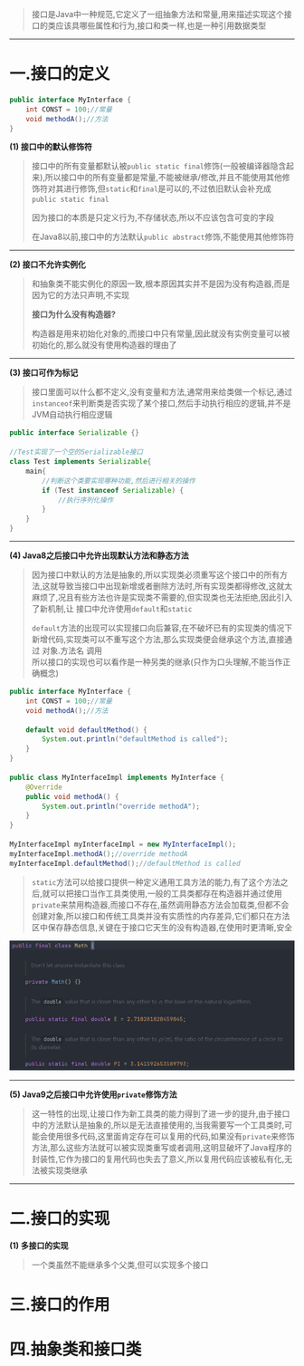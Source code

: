 
>接口是Java中一种规范,它定义了一组抽象方法和常量,用来描述实现这个接口的类应该具哪些属性和行为,接口和类一样,也是一种引用数据类型

****
# 一.接口的定义

```Java
public interface MyInterface {  
    int CONST = 100;//常量  
    void methodA();//方法  
}
```

**(1) 接口中的默认修饰符**  

>接口中的所有变量都默认被`public static final`修饰(一般被编译器隐含起来),所以接口中的所有变量都是常量,不能被继承/修改,并且不能使用其他修饰符对其进行修饰,但`static`和`final`是可以的,不过依旧默认会补充成`public static final`
>
>因为接口的本质是只定义行为,不存储状态,所以不应该包含可变的字段
>
>在Java8以前,接口中的方法默认`public abstract`修饰,不能使用其他修饰符

****

**(2) 接口不允许实例化**  

>和抽象类不能实例化的原因一致,根本原因其实并不是因为没有构造器,而是因为它的方法只声明,不实现
>
>**接口为什么没有构造器?** 
>
>构造器是用来初始化对象的,而接口中只有常量,因此就没有实例变量可以被初始化的,那么就没有使用构造器的理由了

****

**(3) 接口可作为标记**

>接口里面可以什么都不定义,没有变量和方法,通常用来给类做一个标记,通过`instanceof`来判断类是否实现了某个接口,然后手动执行相应的逻辑,并不是JVM自动执行相应逻辑

```Java
public interface Serializable {}

//Test实现了一个空的Serializable接口
class Test implements Serializable{
	main{
		//判断这个类要实现哪种功能,然后进行相关的操作
		if (Test instanceof Serializable) {
		    //执行序列化操作
		}
	}
}
```

****

**(4) Java8之后接口中允许出现默认方法和静态方法**  

>因为接口中默认的方法是抽象的,所以实现类必须重写这个接口中的所有方法,这就导致当接口中出现新增或者删除方法时,所有实现类都得修改,这就太麻烦了,况且有些方法也许是实现类不需要的,但实现类也无法拒绝,因此引入了新机制,让 接口中允许使用`default`和`static`  
>
>`default`方法的出现可以实现接口向后兼容,在不破坏已有的实现类的情况下新增代码,实现类可以不重写这个方法,那么实现类便会继承这个方法,直接通过 对象.方法名 调用  
>所以接口的实现也可以看作是一种另类的继承(只作为口头理解,不能当作正确概念)

```Java
public interface MyInterface {  
    int CONST = 100;//常量  
    void methodA();//方法  
  
    default void defaultMethod() {  
        System.out.println("defaultMethod is called");  
    }  
}

public class MyInterfaceImpl implements MyInterface {  
    @Override  
    public void methodA() {  
        System.out.println("override methodA");  
    }  
}

MyInterfaceImpl myInterfaceImpl = new MyInterfaceImpl();  
myInterfaceImpl.methodA();//override methodA
myInterfaceImpl.defaultMethod();//defaultMethod is called
```


>`static`方法可以给接口提供一种定义通用工具方法的能力,有了这个方法之后,就可以把接口当作工具类使用,一般的工具类都存在构造器并通过使用`private`来禁用构造器,而接口不存在,虽然调用静态方法会加载类,但都不会创建对象,所以接口和传统工具类并没有实质性的内存差异,它们都只在方法区中保存静态信息,关键在于接口它天生的没有构造器,在使用时更清晰,安全

![](images/接口/file-20250411211211.png)

****

**(5) Java9之后接口中允许使用`private`修饰方法**

>这一特性的出现,让接口作为新工具类的能力得到了进一步的提升,由于接口中的方法默认是抽象的,所以是无法直接使用的,当我需要写一个工具类时,可能会使用很多代码,这里面肯定存在可以复用的代码,如果没有`private`来修饰方法,那么这些方法就可以被实现类重写或者调用,这明显破坏了Java程序的封装性,它作为接口的复用代码也失去了意义,所以复用代码应该被私有化,无法被实现类继承

****

# 二.接口的实现

**(1) 多接口的实现**

>一个类虽然不能继承多个父类,但可以实现多个接口

# 三.接口的作用


# 四.抽象类和接口类